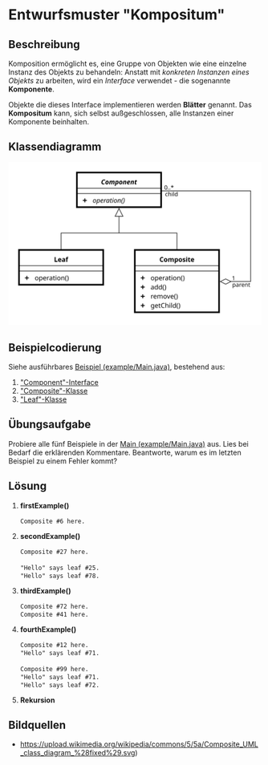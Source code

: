 # Entwurfsmuster "Kompositum"

## Beschreibung
Komposition ermöglicht es, eine Gruppe von Objekten wie eine einzelne Instanz des Objekts zu behandeln: Anstatt mit _konkreten Instanzen eines Objekts_ zu arbeiten, wird ein _Interface_ verwendet - die sogenannte **Komponente**. 

Objekte die dieses Interface implementieren werden **Blätter** genannt. Das **Kompositum** kann, sich selbst außgeschlossen, alle Instanzen einer Komponente beinhalten.

## Klassendiagramm
![](resources/img/composite_uml_class_diagram.svg)

## Beispielcodierung
Siehe ausführbares [Beispiel (example/Main.java)](example/Main.java), bestehend aus:

1. ["Component"-Interface](example/interfaces/ComponentInterface.java)
1. ["Composite"-Klasse](example/entities/Composite.java)
1. ["Leaf"-Klasse](example/entities/Leaf.java)

## Übungsaufgabe
Probiere alle fünf Beispiele in der [Main (example/Main.java)](example/Main.java) aus. Lies bei Bedarf die erklärenden Kommentare. Beantworte, warum es im letzten Beispiel zu einem Fehler kommt?

## Lösung
1. **firstExample()**
    ```
    Composite #6 here.
    ```

1. **secondExample()**
    ```
    Composite #27 here.
    
    "Hello" says leaf #25.
    "Hello" says leaf #78.
    ```

1. **thirdExample()**
    ```
    Composite #72 here.
    Composite #41 here.
    ```

1. **fourthExample()**
    ```
    Composite #12 here.
    "Hello" says leaf #71.
    
    Composite #99 here.
    "Hello" says leaf #71.
    "Hello" says leaf #72.
    ```
 
1. **Rekursion**
 
## Bildquellen
- []()https://upload.wikimedia.org/wikipedia/commons/5/5a/Composite_UML_class_diagram_%28fixed%29.svg)